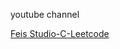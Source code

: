 youtube channel

[Feis Studio-C-Leetcode](https://www.youtube.com/watch?v=sYjmFRujbRI&list=PLY_qIufNHc29OLToHki4t0Z5KIhUzdYxD)<br/>

[]()<br/>
[]()<br/>
